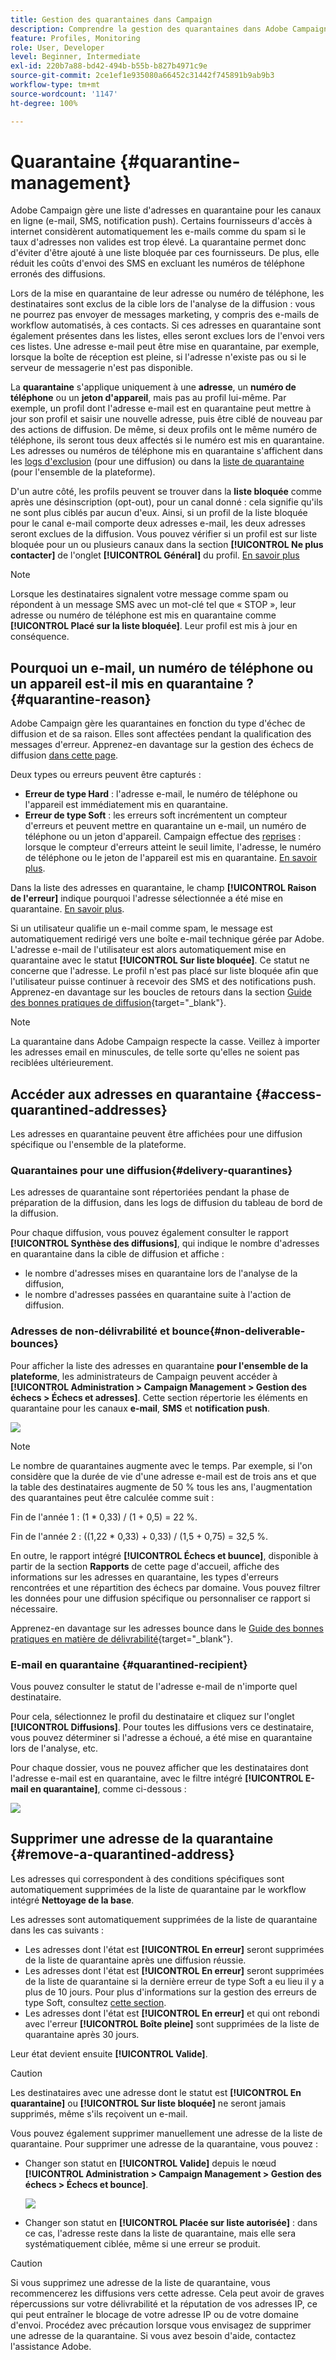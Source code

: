 ```yaml
---
title: Gestion des quarantaines dans Campaign
description: Comprendre la gestion des quarantaines dans Adobe Campaign
feature: Profiles, Monitoring
role: User, Developer
level: Beginner, Intermediate
exl-id: 220b7a88-bd42-494b-b55b-b827b4971c9e
source-git-commit: 2ce1ef1e935080a66452c31442f745891b9ab9b3
workflow-type: tm+mt
source-wordcount: '1147'
ht-degree: 100%

---
```


# Quarantaine {#quarantine-management}

Adobe Campaign gère une liste d&#39;adresses en quarantaine pour les canaux en ligne (e-mail, SMS, notification push). Certains fournisseurs d&#39;accès à internet considèrent automatiquement les e-mails comme du spam si le taux d&#39;adresses non valides est trop élevé. La quarantaine permet donc d&#39;éviter d&#39;être ajouté à une liste bloquée par ces fournisseurs. De plus, elle réduit les coûts d&#39;envoi des SMS en excluant les numéros de téléphone erronés des diffusions.

Lors de la mise en quarantaine de leur adresse ou numéro de téléphone, les destinataires sont exclus de la cible lors de l&#39;analyse de la diffusion : vous ne pourrez pas envoyer de messages marketing, y compris des e-mails de workflow automatisés, à ces contacts. Si ces adresses en quarantaine sont également présentes dans les listes, elles seront exclues lors de l&#39;envoi vers ces listes. Une adresse e-mail peut être mise en quarantaine, par exemple, lorsque la boîte de réception est pleine, si l&#39;adresse n&#39;existe pas ou si le serveur de messagerie n&#39;est pas disponible.

<!--For more on best practices to secure and optimize your deliveries, refer to [this page](delivery-best-practices.md).-->

La **quarantaine** s&#39;applique uniquement à une **adresse**, un **numéro de téléphone** ou un **jeton d&#39;appareil**, mais pas au profil lui-même. Par exemple, un profil dont l&#39;adresse e-mail est en quarantaine peut mettre à jour son profil et saisir une nouvelle adresse, puis être ciblé de nouveau par des actions de diffusion. De même, si deux profils ont le même numéro de téléphone, ils seront tous deux affectés si le numéro est mis en quarantaine. Les adresses ou numéros de téléphone mis en quarantaine s&#39;affichent dans les [logs d&#39;exclusion](#delivery-quarantines) (pour une diffusion) ou dans la [liste de quarantaine](#non-deliverable-bounces) (pour l&#39;ensemble de la plateforme).

D&#39;un autre côté, les profils peuvent se trouver dans la **liste bloquée** comme après une désinscription (opt-out), pour un canal donné : cela signifie qu&#39;ils ne sont plus ciblés par aucun d&#39;eux. Ainsi, si un profil de la liste bloquée pour le canal e-mail comporte deux adresses e-mail, les deux adresses seront exclues de la diffusion. Vous pouvez vérifier si un profil est sur liste bloquée pour un ou plusieurs canaux dans la section **[!UICONTROL Ne plus contacter]** de l&#39;onglet **[!UICONTROL Général]** du profil. [En savoir plus](../audiences/view-profiles.md)

>[!NOTE]
>
>Lorsque les destinataires signalent votre message comme spam ou répondent à un message SMS avec un mot-clé tel que « STOP », leur adresse ou numéro de téléphone est mis en quarantaine comme **[!UICONTROL Placé sur la liste bloquée]**. Leur profil est mis à jour en conséquence.

<!--For the email channel, email addresses are quarantined. For the mobile app channel, device tokens are quarantined. For the SMS channel, phone numbers are quarantined.?-->

## Pourquoi un e-mail, un numéro de téléphone ou un appareil est-il mis en quarantaine ? {#quarantine-reason}

Adobe Campaign gère les quarantaines en fonction du type d&#39;échec de diffusion et de sa raison. Elles sont affectées pendant la qualification des messages d&#39;erreur. Apprenez-en davantage sur la gestion des échecs de diffusion [dans cette page](delivery-failures.md).

Deux types ou erreurs peuvent être capturés :

* **Erreur de type Hard** : l&#39;adresse e-mail, le numéro de téléphone ou l&#39;appareil est immédiatement mis en quarantaine.
* **Erreur de type Soft** : les erreurs soft incrémentent un compteur d&#39;erreurs et peuvent mettre en quarantaine un e-mail, un numéro de téléphone ou un jeton d&#39;appareil. Campaign effectue des [reprises](delivery-failures.md#retries) : lorsque le compteur d&#39;erreurs atteint le seuil limite, l&#39;adresse, le numéro de téléphone ou le jeton de l&#39;appareil est mis en quarantaine. [En savoir plus](delivery-failures.md#retries).

Dans la liste des adresses en quarantaine, le champ **[!UICONTROL Raison de l&#39;erreur]** indique pourquoi l&#39;adresse sélectionnée a été mise en quarantaine. [En savoir plus](#identifying-quarantined-addresses-for-the-entire-platform).


Si un utilisateur qualifie un e-mail comme spam, le message est automatiquement redirigé vers une boîte e-mail technique gérée par Adobe. L&#39;adresse e-mail de l&#39;utilisateur est alors automatiquement mise en quarantaine avec le statut **[!UICONTROL Sur liste bloquée]**. Ce statut ne concerne que l&#39;adresse. Le profil n&#39;est pas placé sur liste bloquée afin que l&#39;utilisateur puisse continuer à recevoir des SMS et des notifications push. Apprenez-en davantage sur les boucles de retours dans la section [Guide des bonnes pratiques de diffusion](https://experienceleague.adobe.com/docs/deliverability-learn/deliverability-best-practice-guide/transition-process/infrastructure.html?lang=fr#feedback-loops){target=&quot;_blank&quot;}.

>[!NOTE]
>
>La quarantaine dans Adobe Campaign respecte la casse. Veillez à importer les adresses email en minuscules, de telle sorte qu&#39;elles ne soient pas reciblées ultérieurement.

## Accéder aux adresses en quarantaine {#access-quarantined-addresses}

Les adresses en quarantaine peuvent être affichées pour une diffusion spécifique ou l&#39;ensemble de la plateforme.

### Quarantaines pour une diffusion{#delivery-quarantines}

Les adresses de quarantaine sont répertoriées pendant la phase de préparation de la diffusion, dans les logs de diffusion du tableau de bord de la diffusion.

Pour chaque diffusion, vous pouvez également consulter le rapport **[!UICONTROL Synthèse des diffusions]**, qui indique le nombre d&#39;adresses en quarantaine dans la cible de diffusion et affiche :

* le nombre d&#39;adresses mises en quarantaine lors de l&#39;analyse de la diffusion,
* le nombre d&#39;adresses passées en quarantaine suite à l&#39;action de diffusion.

### Adresses de non-délivrabilité et bounce{#non-deliverable-bounces}

Pour afficher la liste des adresses en quarantaine **pour l&#39;ensemble de la plateforme**, les administrateurs de Campaign peuvent accéder à **[!UICONTROL Administration > Campaign Management > Gestion des échecs > Échecs et adresses]**. Cette section répertorie les éléments en quarantaine pour les canaux **e-mail**, **SMS** et **notification push**.

![](assets/tech-quarantine.png)

>[!NOTE]
>
>Le nombre de quarantaines augmente avec le temps. Par exemple, si l&#39;on considère que la durée de vie d&#39;une adresse e-mail est de trois ans et que la table des destinataires augmente de 50 % tous les ans, l&#39;augmentation des quarantaines peut être calculée comme suit :
>
>Fin de l&#39;année 1 : (1 &#42; 0,33) / (1 + 0,5) = 22 %.
>
>Fin de l&#39;année 2 : ((1,22 &#42; 0,33) + 0,33) / (1,5 + 0,75) = 32,5 %.

En outre, le rapport intégré **[!UICONTROL Échecs et buunce]**, disponible à partir de la section **Rapports** de cette page d&#39;accueil, affiche des informations sur les adresses en quarantaine, les types d&#39;erreurs rencontrées et une répartition des échecs par domaine. Vous pouvez filtrer les données pour une diffusion spécifique ou personnaliser ce rapport si nécessaire.

Apprenez-en davantage sur les adresses bounce dans le [Guide des bonnes pratiques en matière de délivrabilité](https://experienceleague.adobe.com/docs/deliverability-learn/deliverability-best-practice-guide/metrics-for-deliverability/bounces.html?lang=fr){target=&quot;_blank&quot;}.

### E-mail en quarantaine {#quarantined-recipient}

Vous pouvez consulter le statut de l&#39;adresse e-mail de n&#39;importe quel destinataire.

Pour cela, sélectionnez le profil du destinataire et cliquez sur l&#39;onglet **[!UICONTROL Diffusions]**. Pour toutes les diffusions vers ce destinataire, vous pouvez déterminer si l&#39;adresse a échoué, a été mise en quarantaine lors de l&#39;analyse, etc.

Pour chaque dossier, vous ne pouvez afficher que les destinataires dont l&#39;adresse e-mail est en quarantaine, avec le filtre intégré **[!UICONTROL E-mail en quarantaine]**, comme ci-dessous :

![](assets/quarantine-filter.png)


## Supprimer une adresse de la quarantaine {#remove-a-quarantined-address}

Les adresses qui correspondent à des conditions spécifiques sont automatiquement supprimées de la liste de quarantaine par le workflow intégré **Nettoyage de la base**.

Les adresses sont automatiquement supprimées de la liste de quarantaine dans les cas suivants :

* Les adresses dont l&#39;état est **[!UICONTROL En erreur]** seront supprimées de la liste de quarantaine après une diffusion réussie.
* Les adresses dont l&#39;état est **[!UICONTROL En erreur]** seront supprimées de la liste de quarantaine si la dernière erreur de type Soft a eu lieu il y a plus de 10 jours. Pour plus d&#39;informations sur la gestion des erreurs de type Soft, consultez [cette section](#soft-error-management).
* Les adresses dont l&#39;état est **[!UICONTROL En erreur]** et qui ont rebondi avec l&#39;erreur **[!UICONTROL Boîte pleine]** sont supprimées de la liste de quarantaine après 30 jours.

Leur état devient ensuite **[!UICONTROL Valide]**.

>[!CAUTION]
>
>Les destinataires avec une adresse dont le statut est **[!UICONTROL En quarantaine]** ou **[!UICONTROL Sur liste bloquée]** ne seront jamais supprimés, même s&#39;ils reçoivent un e-mail.

Vous pouvez également supprimer manuellement une adresse de la liste de quarantaine. Pour supprimer une adresse de la quarantaine, vous pouvez :

* Changer son statut en **[!UICONTROL Valide]** depuis le nœud **[!UICONTROL Administration > Campaign Management > Gestion des échecs > Échecs et bounce]**.

   ![](assets/tech-quarantine-status.png)

* Changer son statut en **[!UICONTROL Placée sur liste autorisée]** : dans ce cas, l&#39;adresse reste dans la liste de quarantaine, mais elle sera systématiquement ciblée, même si une erreur se produit.

>[!CAUTION]
>
>Si vous supprimez une adresse de la liste de quarantaine, vous recommencerez les diffusions vers cette adresse. Cela peut avoir de graves répercussions sur votre délivrabilité et la réputation de vos adresses IP, ce qui peut entraîner le blocage de votre adresse IP ou de votre domaine d&#39;envoi. Procédez avec précaution lorsque vous envisagez de supprimer une adresse de la quarantaine. Si vous avez besoin d&#39;aide, contactez l&#39;assistance Adobe.

